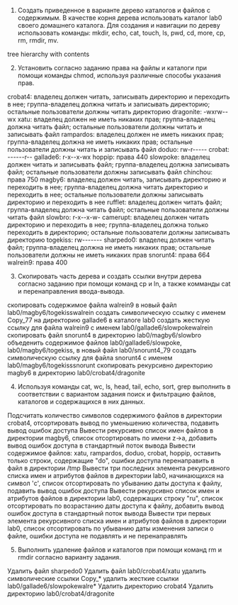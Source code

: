 1. Создать приведенное в варианте дерево каталогов и файлов с содержимым. В качестве корня дерева использовать каталог lab0 своего домашнего каталога. Для создания и навигации по дереву использовать команды: mkdir, echo, cat, touch, ls, pwd, cd, more, cp, rm, rmdir, mv.

tree hierarchy with contents


2. Установить согласно заданию права на файлы и каталоги при помощи команды chmod, используя различные способы указания прав.

crobat4: владелец должен читать, записывать директорию и переходить в нее; группа-владелец должна читать и записывать директорию; остальные пользователи должны читать директорию
dragonite: -wxrw--wx
xatu: владелец должен не иметь никаких прав; группа-владелец должна читать файл; остальные пользователи должны читать и записывать файл
rampardos: владелец должен не иметь никаких прав; группа-владелец должна не иметь никаких прав; остальные пользователи должны читать и записывать файл
doduo: rw-r-----
crobat: ------r--
gallade6: r-x--x-wx
hoppip: права 440
slowpoke: владелец должен читать и записывать файл; группа-владелец должна записывать файл; остальные пользователи должны записывать файл
chinchou: права 750
magby6: владелец должен читать, записывать директорию и переходить в нее; группа-владелец должна читать директорию и переходить в нее; остальные пользователи должны записывать директорию и переходить в нее
rufflet: владелец должен читать файл; группа-владелец должна читать файл; остальные пользователи должны читать файл
slowbro: r-x--x-w-
camerupt: владелец должен читать директорию и переходить в нее; группа-владелец должна только переходить в директорию; остальные пользователи должны записывать директорию
togekiss: rw-------
sharpedo0: владелец должен читать файл; группа-владелец должна не иметь никаких прав; остальные пользователи должны не иметь никаких прав
snorunt4: права 664
walrein9: права 400


3. Скопировать часть дерева и создать ссылки внутри дерева согласно заданию при помощи команд cp и ln, а также комманды cat и перенаправления ввода-вывода.

скопировать содержимое файла walrein9 в новый файл lab0/magby6/togekisswalrein
создать символическую ссылку c именем Copy_77 на директорию gallade6 в каталоге lab0
cоздать жесткую ссылку для файла walrein9 с именем lab0/gallade6/slowpokewalrein
скопировать файл snorunt4 в директорию lab0/magby6/slowbro
объеденить содержимое файлов lab0/gallade6/slowpoke, lab0/magby6/togekiss, в новый файл lab0/snorunt4_79
cоздать символическую ссылку для файла snorunt4 с именем lab0/magby6/togekisssnorunt
скопировать рекурсивно директорию magby6 в директорию lab0/crobat4/dragonite


4. Используя команды cat, wc, ls, head, tail, echo, sort, grep выполнить в соответствии с вариантом задания поиск и фильтрацию файлов, каталогов и содержащихся в них данных.

Подсчитать количество символов содержимого файлов в директории crobat4, отсортировать вывод по уменьшению количества, подавить вывод ошибок доступа
Вывести рекурсивно список имен файлов в директории magby6, список отсортировать по имени z->a, добавить вывод ошибок доступа в стандартный поток вывода
Вывести содержимое файлов: xatu, rampardos, doduo, crobat, hoppip, оставить только строки, содержащие "do", ошибки доступа перенаправить в файл в директории /tmp
Вывести три последних элемента рекурсивного списка имен и атрибутов файлов в директории lab0, начинающихся на символ 'c', список отсортировать по убыванию даты доступа к файлу, подавить вывод ошибок доступа
Вывести рекурсивно список имен и атрибутов файлов в директории lab0, содержащих строку "ru", список отсортировать по возрастанию даты доступа к файлу, добавить вывод ошибок доступа в стандартный поток вывода
Вывести три первых элемента рекурсивного списка имен и атрибутов файлов в директории lab0, список отсортировать по убыванию даты изменения записи о файле, ошибки доступа не подавлять и не перенаправлять


5. Выполнить удаление файлов и каталогов при помощи команд rm и rmdir согласно варианту задания.

Удалить файл sharpedo0
Удалить файл lab0/crobat4/xatu
удалить символические ссылки Copy_*
удалить жесткие ссылки lab0/gallade6/slowpokewalre*
Удалить директорию crobat4
Удалить директорию lab0/crobat4/dragonite
